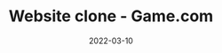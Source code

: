---
title: "Website clone - Game.com"
description: "Created with HTML and CSS to demonstate styling to a design specification"
category: "Designs"
date: "2022-03-10"
bannerImage: "https://res.cloudinary.com/dqkwveihk/image/upload/v1665147734/game-mockup_xs45i5.jpg"
demoLink: "https://gameukclone-f6589.web.app/"

tags:
    - example
---
